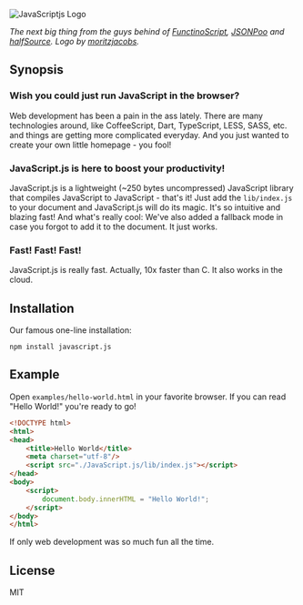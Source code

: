 ![JavaScriptjs Logo](https://raw.github.com/peerigon/JavaScript.js/master/gfx/Logo.png)

*The next big thing from the guys behind of [FunctinoScript](https://github.com/meaku/FunctinoScript), [JSONPoo](https://github.com/jhnns/JSONPoo) and [halfSource](https://github.com/meaku/halfSource). Logo by [moritzjacobs](https://github.com/moritzjacobs).*

## Synopsis

### Wish you could just run JavaScript in the browser?

Web development has been a pain in the ass lately. There are many technologies around, like CoffeeScript, Dart, TypeScript,
LESS, SASS, etc. and things are getting more complicated everyday. And you just wanted to create your own little homepage - you fool!

### JavaScript.js is here to boost your productivity!

JavaScript.js is a lightweight (~250 bytes uncompressed) JavaScript library that compiles JavaScript to JavaScript - that's
it! Just add the `lib/index.js` to your document and JavaScript.js will do its magic. It's so intuitive and blazing fast!
And what's really cool: We've also added a fallback mode in case you forgot to add it to the document. It just works.

### Fast! Fast! Fast!

JavaScript.js is really fast. Actually, 10x faster than C. It also works in the cloud.

## Installation

Our famous one-line installation:

`npm install javascript.js`

## Example

Open `examples/hello-world.html` in your favorite browser. If you can read "Hello World!" you're ready to go!

```html
<!DOCTYPE html>
<html>
<head>
    <title>Hello World</title>
    <meta charset="utf-8"/>
    <script src="./JavaScript.js/lib/index.js"></script>
</head>
<body>
    <script>
        document.body.innerHTML = "Hello World!";
    </script>
</body>
</html>
```

If only web development was so much fun all the time.

## License

MIT